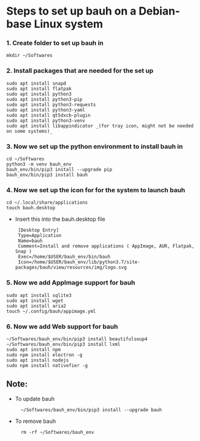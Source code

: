 # Steps to set up bauh on a Debian-base Linux system

### **1. Create folder to set up bauh in**  

    mkdir ~/Softwares

### **2. Install packages that are needed for the set up**  
    
    sudo apt install snapd
    sudo apt install flatpak
    sudo apt install python3
    sudo apt install python3-pip
    sudo apt install python3-requests
    sudo apt install python3-yaml
    sudo apt install qt5dxcb-plugin
    sudo apt install python3-venv
    sudo apt install libappindicator _(for tray icon, might not be needed on some systems)_

### **3. Now we set up the python environment to install bauh in**

    cd ~/Softwares
    python3 -m venv bauh_env
    bauh_env/bin/pip3 install --upgrade pip
    bauh_env/bin/pip3 install bauh

### **4. Now we set up the icon for for the system to launch bauh**

    cd ~/.local/share/applications
    touch bauh.desktop

 - Insert this into the bauh.desktop file

        [Desktop Entry]
        Type=Application
        Name=bauh
        Comment=Install and remove applications ( AppImage, AUR, Flatpak, Snap )
        Exec=/home/$USER/bauh_env/bin/bauh
        Icon=/home/$USER/bauh_env/lib/python3.7/site-packages/bauh/view/resources/img/logo.svg

### **5. Now we add AppImage support for bauh**

    sudo apt install sqlite3
    sudo apt install wget
    sudo apt install aria2
    touch ~/.config/bauh/appimage.yml

### **6. Now we add Web support for bauh**

    ~/Softwares/bauh_env/bin/pip3 install beautifulsoup4
    ~/Softwares/bauh_env/bin/pip3 install lxml
    sudo apt install npm
    sudo npm install electron -g
    sudo apt install nodejs
    sudo npm install nativefier -g

## Note:
- To update bauh

        ~/Softwares/bauh_env/bin/pip3 install --upgrade bauh

- To remove bauh

        rm -rf ~/Softwares/bauh_env
